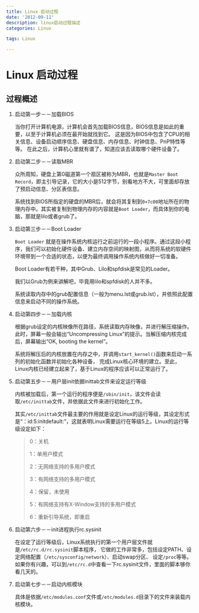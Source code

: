 ```yaml
---
title: Linux 启动过程
date: '2012-09-11'
description: linux启动过程描述
categories: Linux

tags: Linux

---
```


Linux 启动过程
==============

过程概述
--------

1.  启动第一步－－加载BIOS

    当你打开计算机电源，计算机会首先加载BIOS信息，BIOS信息是如此的重要，以至于计算机必须在最开始就找到它。
    这是因为BIOS中包含了CPU的相关信息、设备启动顺序信息、硬盘信息、内存信息、时钟信息、PnP特性等等。
    在此之后，计算机心里就有谱了，知道应该去读取哪个硬件设备了。

2.  启动第二步－－读取MBR

    众所周知，硬盘上第0磁道第一个扇区被称为MBR，也就是`Master Boot Record`，即主引导记录，它的大小是512字节，别看地方不大，可里面却存放了预启动信息、分区表信息。

    系统找到BIOS所指定的硬盘的MBR后，就会将其复制到`0×7c00`地址所在的物理内存中。其实被复制到物理内存的内容就是`Boot Loader`，而具体到你的电脑，那就是lilo或者grub了。

3.  启动第三步－－Boot Loader

    `Boot Loader` 就是在操作系统内核运行之前运行的一段小程序。通过这段小程序，我们可以初始化硬件设备、建立内存空间的映射图，从而将系统的软硬件环境带到一个合适的状态，以便为最终调用操作系统内核做好一切准备。

    Boot Loader有若干种，其中Grub、Lilo和spfdisk是常见的Loader。

    我们以Grub为例来讲解吧，毕竟用lilo和spfdisk的人并不多。

    系统读取内存中的grub配置信息（一般为menu.lst或grub.lst），并依照此配置信息来启动不同的操作系统。

4.  启动第四步－－加载内核

    根据grub设定的内核映像所在路径，系统读取内存映像，并进行解压缩操作。此时，屏幕一般会输出“Uncompressing Linux”的提示。当解压缩内核完成后，屏幕输出“OK, booting the kernel”。

    系统将解压后的内核放置在内存之中，并调用`start_kernel()`函数来启动一系列的初始化函数并初始化各种设备，
    完成Linux核心环境的建立。至此，Linux内核已经建立起来了，基于Linux的程序应该可以正常运行了。

5.  启动第五步－－用户层init依据inittab文件来设定运行等级

    内核被加载后，第一个运行的程序便是`/sbin/init`，该文件会读取`/etc/inittab`文件，并依据此文件来进行初始化工作。

    其实`/etc/inittab`文件最主要的作用就是设定Linux的运行等级，其设定形式是“：id:5:initdefault:”，这就表明Linux需要运行在等级5上。Linux的运行等级设定如下：

    > 0：关机
    >
    > 1：单用户模式
    >
    > 2：无网络支持的多用户模式
    >
    > 3：有网络支持的多用户模式
    >
    > 4：保留，未使用
    >
    > 5：有网络支持有X-Window支持的多用户模式
    >
    > 6：重新引导系统，即重启

6.  启动第六步－－init进程执行rc.sysinit

    在设定了运行等级后，Linux系统执行的第一个用户层文件就是`/etc/rc.d/rc.sysinit`脚本程序，
    它做的工作非常多，包括设定PATH、设定网络配置（`/etc/sysconfig/network`）、启动swap分区、
    设定`/proc`等等。如果你有兴趣，可以到`/etc/rc.d`中查看一下rc.sysinit文件，里面的脚本够你看几天的。

7.  启动第七步－－启动内核模块

    具体是依据`/etc/modules.conf`文件或`/etc/modules.d`目录下的文件来装载内核模块。


